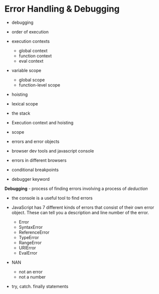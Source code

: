 # Error Handling & Debugging

- debugging 

- order of execution

- execution contexts
  - global context
  - function context
  - eval context

- variable scope
  - global scope
  - function-level scope

-  hoisting

- lexical scope

- the stack

- Execution context and hoisting

- scope

- errors and error objects

- browser dev tools and javascript console

- errors in different browsers

- conditional breakpoints

- debugger keyword


**Debugging** - process of finding errors involving a process of *deduction*

- the console is a useful tool to find errors

- JavaScript has 7 different kinds of errors that consist of their own error object. These can tell you a description and line number of the error.
  - Error
  - SyntaxError
  - ReferenceError
  - TypeError
  - RangeError
  - URIError
  - EvalError

- NAN 
  - not an error
  - not a number

- try, catch. finally statements
